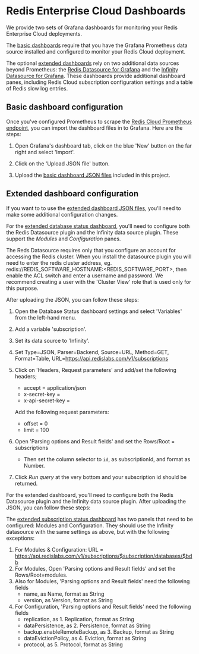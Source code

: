 # Redis Enterprise Cloud Dashboards

We provide two sets of Grafana dashboards for monitoring your Redis Enterprise Cloud deployments.

The [basic dashboards](basic/) require that you have the Grafana Prometheus data source installed and configured to monitor your Redis Cloud deployment.

The optional [extended dashboards](extended/) rely on two additional data sources beyond Prometheus: the [Redis Datasource for Grafana](https://grafana.com/grafana/plugins/redis-datasource/) and the [Infinity Datasource for Grafana](https://grafana.com/grafana/plugins/yesoreyeram-infinity-datasource/). These dashboards provide additional dashboard panes, including Redis Cloud subscription configuration settings and a table of Redis slow log entries.

## Basic dashboard configuration

Once you've configured Prometheus to scrape the [Redis Cloud Prometheus endpoint](https://docs.redis.com/latest/rc/cloud-integrations/prometheus-integration/), you can import the dashboard files in to Grafana. Here are the steps:

1. Open Grafana's dashboard tab, click on the blue 'New' button on the far right and select 'Import'.

2. Click on the 'Upload JSON file' button.

3. Upload the [basic dashboard JSON files](basic/) included in this project. 

## Extended dashboard configuration

If you want to to use the [extended dashboard JSON files](extended/), you'll need to make some additional configuration changes.

For the [extended database status dashboard](extended/redis-cloud-database-extended-dashboard.json), you'll need to configure both the Redis Datasource plugin and the Infinity data source plugin. These support the _Modules_ and _Configuration_ panes.

The Reds Datasource requires only that you configure an account for accessing the Redis cluster. When you install the datasource plugin you will need to enter the redis cluster address, eg. redis://REDIS_SOFTWARE_HOSTNAME:<REDIS_SOFTWARE_PORT>, then enable the ACL switch and enter a username and password. We recommend creating a user with the 'Cluster View' role that is used only for this purpose. 

After uploading the JSON, you can follow these steps:

1. Open the Database Status dashboard settings and select 'Variables' from the left-hand menu.
2. Add a variable 'subscription'.
3. Set its data source to 'Infinity'.
4. Set Type=JSON, Parser=Backend, Source=URL, Method=GET, Format=Table, URL=https://api.redislabs.com/v1/subscriptions
5. Click on 'Headers, Request parameters' and add/set the following headers;
   - accept = application/json
   - x-secret-key = <REDIS-CLOUD-API-ACCOUNT-KEY>
   - x-api-secret-key = <REDIS-CLOUD-API-SECRET-KEY>
   
   Add the following request parameters:
   - offset = 0
   - limit = 100
   
6. Open 'Parsing options and Result fields' and set the Rows/Root = subscriptions
   - Then set the column selector to `id`, as subscriptionId, and format as Number.
   
7. Click _Run query_ at the very bottom and your subscription id should be returned.

For the extended dashboard, you'll need to configure both the Redis Datasource plugin and the Infinity data source plugin. After uploading the JSON, you can follow these steps:

The [extended subscription status dashboard](extended/redis-cloud-subscription-dashboard.json) has two panels that need to be configured: Modules and Configuration. They should use the Infinity datasource with the same settings as above, but with the following exceptions:

1. For Modules & Configuration: URL = https://api.redislabs.com/v1/subscriptions/$subscription/databases/$bdb
2. For Modules, Open 'Parsing options and Result fields' and set the Rows/Root=modules.
3. Also for Modules, 'Parsing options and Result fields' need the following fields
   - name, as Name, format as String
   - version, as Version, format as String
3. For Configuration, 'Parsing options and Result fields' need the following fields
   - replication, as 1. Replication, format as String
   - dataPersistence, as 2. Persistence, format as String
   - backup.enableRemoteBackup, as 3. Backup, format as String
   - dataEvictionPolicy, as 4. Eviction, format as String
   - protocol, as 5. Protocol, format as String
